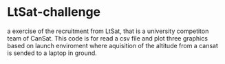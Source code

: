 # LtSat-challenge
a exercise of the recruitment from LtSat, that is a university competiton team of CanSat. This code is for read a csv file and plot three graphics based on launch enviroment where aquisition of the altitude from a cansat is sended to a laptop in ground.
